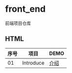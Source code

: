 # front_end
前端项目仓库

## HTML


| 序号 | 项目                  | DEMO                                                                                                                     | 
| ---- | --------------------- | ------------------------------------------------------------------------------------------------------------------------ | 
| 01   | Introduce             | [介绍](https://dingjm.top/Introduce/)       |